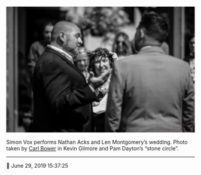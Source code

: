 ![Simon Vox performs Nathan Acks and Len Montgomery’s wedding](assets/c3c82064fd92f91f09b82cf01730735e.webp)

Simon Vox performs Nathan Acks and Len Montgomery’s wedding. Photo taken by [Carl Bower](http://carlbowerphotos.com/) in Kevin Gilmore and Pam Dayton’s “stone circle”.

- - - -

📅 June 29, 2019 15:37:25
